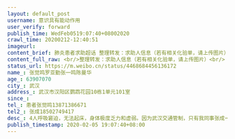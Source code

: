 ```yaml
---
layout: default_post
username: 意识具有能动作用
user_verify: forward
publish_time: WedFeb0519:07:40+08002020
crawl_time: 20200212-12:40:51
imageurl: 
content_brief: 肺炎患者求助超话 整理转发：求助人信息（若有相关化验单，请上传图片）【姓名】张觉鸣 罗亚勤 张一鸣 陈曼华【年龄】63 90 70 70【所在城市】武汉【所在小区、社区】武汉市汉阳区鹦鹉花园10栋1单元101室【患病时间】【联系方式】患者张觉鸣：13871386671【其他紧急联系人】张成：18502749 ...全文
content_full_raw: <br/>整理转发：求助人信息（若有相关化验单，请上传图片）<br/>【姓名】张觉鸣罗亚勤张一鸣陈曼华<br/>【年龄】63907070<br/>【所在城市】武汉<br/>【所在小区、社区】武汉市汉阳区鹦鹉花园10栋1单元101室<br/>【患病时间】<br/>【联系方式】患者张觉鸣：13871386671<br/>【其他紧急联系人】张成：18502749417<br/>【病情描述】4人呼吸窘迫，无法起床，身体极度乏力和虚弱。因为武汉交通管制，只有我同事张成一人照顾4人。目前多次联系社区没有拿到床位救治。<br/>【特别提醒】<br/>站方已经收到网友反馈，有求助人接到了贩卖假药的电话，建议接到此类电话直接报警。<br/><br/>原微博如下<br/><br/>转发：我同事武汉家中4老人感染新型肺炎，急求床位！可否帮忙转发，具体信息如下：<br/>确诊4人，63岁的母亲张觉鸣，90岁的外婆罗亚勤，70岁的舅舅张一鸣，70岁的舅妈陈曼华<br/>4人呼吸窘迫，无法起床，身体极度乏力和虚弱。<br/>居住地址：武汉市汉阳区鹦鹉花园10栋1单元101室<br/>联系方式：患者张觉鸣：13871386671；表哥张成：18502749417；<br/>有4个老人（包括母亲、外婆、舅舅、舅妈）全部确诊为新型肺炎，呼吸困难。因为武汉交通管制，只有我同事张成一人照顾4人。目前多次联系社区没有拿到床位救治。
status_url: https://m.weibo.cn/status/4468684456136172
name_: 张觉鸣罗亚勤张一鸣陈曼华
age_: 63907070
city_: 武汉
address_: 武汉市汉阳区鹦鹉花园10栋1单元101室
since_: 
tel_: 患者张觉鸣13871386671
tel2_: 张成18502749417
desc_: 4人呼吸窘迫，无法起床，身体极度乏力和虚弱。因为武汉交通管制，只有我同事张成一人照顾4人。目前多次联系社区没有拿到床位救治。
publish_timestamp: 2020-02-05 19:07:40+08:00
---
```

